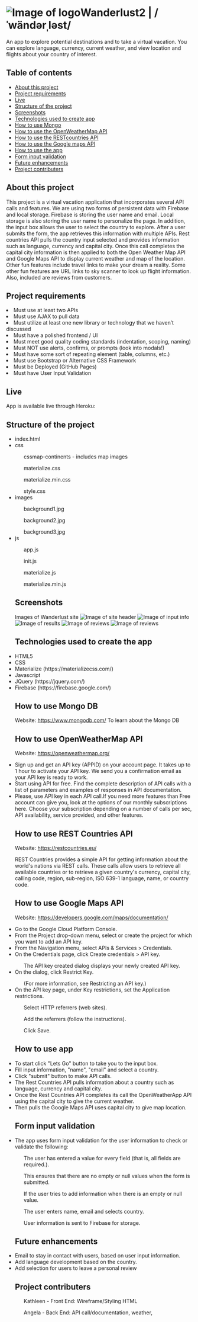 # ![Image of logo](images/favicon.png)Wanderlust2 | /ˈwändərˌləst/

An app to explore potential destinations and to take a virtual vacation. You can explore language, currency, current weather, and view location and flights about your country of interest.

## Table of contents

* [About this project](#about-this-project)
* [Project requirements](#project-requirements)
* [Live](#live)
* [Structure of the project](#structure-of-the-project)
* [Screenshots](#screenshots)
* [Technologies used to create app](#technologies-used)
* [How to use Mongo](#mongo)
* [How to use the OpenWeatherMap API](#OpenWeatherMapAPI)
* [How to use the RESTcountries API](#restcountriesapi)
* [How to use the Google maps API](#googlemapsapi)
* [How to use the app](#how-to-use-app)
* [Form input validation](#form-input-validation)
* [Future enhancements](#future-enhancements)
* [Project contributers](#project-contributers)

## <a name="about-this-project"></a> About this project
This project is a virtual vacation application that incorporates several API calls and features. We are using two forms of persistent data with Firebase and local storage. Firebase is storing the user name and email. Local storage is also storing the user name to personalize the page. In addition, the input box allows the user to select the country to explore. After a user submits the form, the app retrieves this information with multiple APIs. Rest countries API pulls the country input selected and provides information such as language, currency and capital city. Once this call completes the capital city information is then applied to both the Open Weather Map API and Google Maps API to display current weather and map of the location. Other fun features include travel links to make your dream a reality. Some other fun features are URL links to sky scanner to look up flight information. Also, included are reviews from customers.

## <a name="project-requirements"></a> Project requirements

<li>Must use at least two APIs</li>
<li>Must use AJAX to pull data</li>
<li>Must utilize at least one new library or technology that we haven’t discussed</li>
<li>Must have a polished frontend / UI</li> 
<li>Must meet good quality coding standards (indentation, scoping, naming)</li>
<li>Must NOT use alerts, confirms, or prompts (look into modals!)</li>
<li>Must have some sort of repeating element (table, columns, etc.)</li>
<li>Must use Bootstrap or Alternative CSS Framework</li>
<li>Must be Deployed (GitHub Pages)</li>
<li>Must have User Input Validation</li>

## <a name="live"></a> Live
App is available live through Heroku:


## <a name="structure-of-the-project"></a> Structure of the project
<ul>
<li>index.html</li>
<li>css</li>
    <ol>cssmap-continents - includes map images</ol>
    <ol>materialize.css</ol>
    <ol>materialize.min.css</ol>
    <ol>style.css</ol>
<li>images</li>
    <ol>background1.jpg</ol>
    <ol>background2.jpg</ol>
    <ol>background3.jpg</ol>
<li>js</li>
    <ol>app.js</ol>
    <ol>init.js</ol>
    <ol>materialize.js</ol>
    <ol>materialize.min.js</ol>

## <a name="screenshots"></a> Screenshots
Images of Wanderlust site
![Image of site header](images/readme-min.png)
![Image of input info](images/readme2-min.png)
![Image of results](images/readme3-min.png)
![Image of reviews](images/readme4-min.png)
![Image of reviews](images/readme5-min.png)


## <a name="technologies-used"></a> Technologies used to create the app
<li>HTML5</li>
<li>CSS</li>
<li>Materialize (https://materializecss.com/)</li>
<li>Javascript</li>
<li>JQuery (https://jquery.com/)</li>
<li>Firebase (https://firebase.google.com/)</li>

## <a name="mongo"></a> How to use Mongo DB
Website: https://www.mongodb.com/
To learn about the Mongo DB</a>


## <a name="OpenWeatherMapAPI"></a> How to use OpenWeatherMap API
Website: https://openweathermap.org/
<li>Sign up and get an API key (APPID) on your account page. It takes up to 1 hour to activate your API key. We send you a confirmation email as your API key is ready to work.</li>
<li>Start using API for free. Find the complete description of API calls with a list of parameters and examples of responses in API documentation.</li>
<li>Please, use API key in each API call.If you need more features than Free account can give you, look at the options of our monthly subscriptions here. Choose your subscription depending on a number of calls per sec, API availability, service provided, and other features.</li>

## <a name="restcountriesapi"></a> How to use REST Countries API
Website: https://restcountries.eu/
<p>REST Countries provides a simple API for getting information about the world's nations via REST calls. These calls allow users to retrieve all available countries or to retrieve a given country's currency, capital city, calling code, region, sub-region, ISO 639-1 language, name, or country code.</p>

## <a name="googlemapsapi></a"> How to use Google Maps API
Website: https://developers.google.com/maps/documentation/
<li>Go to the Google Cloud Platform Console.</li>
<li>From the Project drop-down menu, select or create the project for which you want to add an API key.</li>
<li>From the  Navigation menu, select APIs & Services > Credentials.</li>
<li>On the Credentials page, click Create credentials > API key.</li> 
    <ul>The API key created dialog displays your newly created API key.</ul>
<li>On the dialog, click Restrict Key.</li> 
    <ul>(For more information, see Restricting an API key.)</ul>
<li>On the API key page, under Key restrictions, set the Application restrictions.</li>
    <ul>Select HTTP referrers (web sites).</ul>
    <ul>Add the referrers (follow the instructions).</ul>
    <ul>Click Save.</ul>

## <a name="how-to-use-app"></a> How to use app
<li>To start click "Lets Go" button to take you to the input box.</li>
<li>Fill input information, "name", "email" and select a country.</li>
<li>Click "submit" button to make API calls.</li>
<li>The Rest Countries API pulls information about a country such as language, currency and capital city.</li>
<li>Once the Rest Countries API completes its call the OpenWeatherApp API using the capital city to give the current weather.</li>
<li>Then pulls the Google Maps API uses capital city to give map location.</li>

## <a name="form-input-validation"></a> Form input validation
<li>The app uses form input validation for the user information to check or validate the following:</li>

<ul>The user has entered a value for every field (that is, all fields are required.).</ul>
<ul>This ensures that there are no empty or null values when the form is submitted.</ul> 
<ul>If the user tries to add information when there is an empty or null value.</ul>
<ul>The user enters name, email and selects country.</ul>
<ul>User information is sent to Firebase for storage.</ul>

## <a name="future-enhancements"></a> Future enhancements
<li>Email to stay in contact with users, based on user input information.</li>
<li>Add language development based on the country.</li>
<li>Add selection for users to leave a personal review</li>

## <a name="project-contributers"></a> Project contributers
<ol>Kathleen - Front End: Wireframe/Styling HTML</ol>
<ol>Angela - Back End: API call/documentation, weather,</ol>
